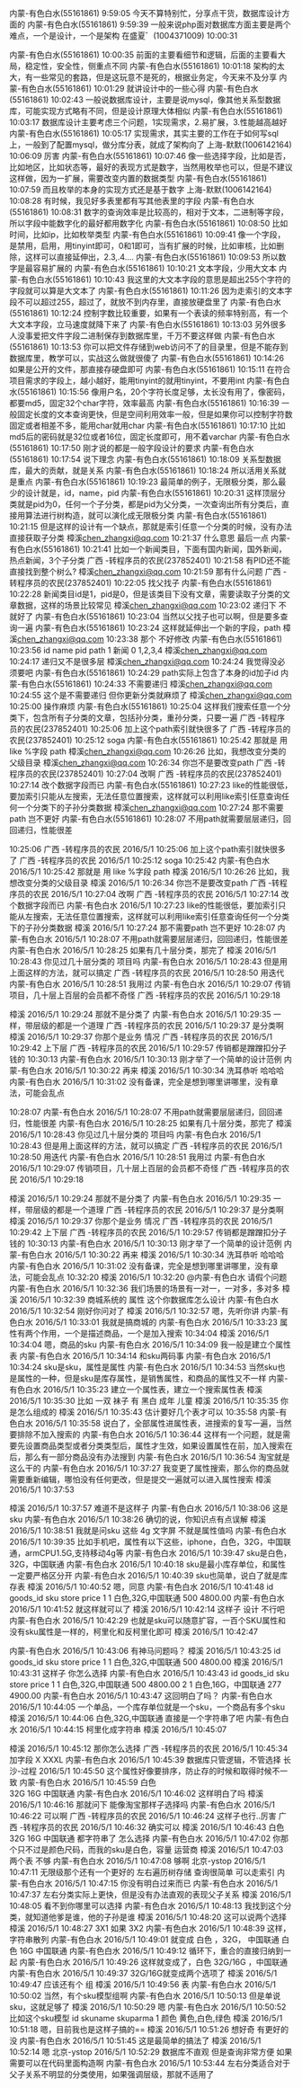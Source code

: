 内蒙-有色白水(55161861) 9:59:05
今天不算特别忙，分享点干货，数据库设计方面的
内蒙-有色白水(55161861) 9:59:39
一般来说php面对数据库方面主要是两个难点，一个是设计，一个是架构
在盛夏゛(1004371009) 10:00:31


内蒙-有色白水(55161861) 10:00:35
前面的主要看细节和逻辑，后面的主要看大局，稳定性，安全性，侧重点不同
内蒙-有色白水(55161861) 10:01:18
架构的太大，有一些常见的套路，但是这玩意不是死的，根据业务定，今天来不及分享
内蒙-有色白水(55161861) 10:01:29
就讲设计中的一些心得
内蒙-有色白水(55161861) 10:02:43
一般说数据库设计，主要是说mysql，像其他关系型数据库，可能实现方式略有不同，但是设计原理大体相似
内蒙-有色白水(55161861) 10:03:17
数据库设计主要考虑三个问题，1实现需求，2.易扩展，3.性能越高越好
内蒙-有色白水(55161861) 10:05:17
实现需求，其实主要的工作在于如何写sql上，一般到了配置mysql，做分库分表，就成了架构向了
上海-默默(1006142164) 10:06:09
厉害
内蒙-有色白水(55161861) 10:07:46
像一些选择字段，比如是否，比如地区，比如状态等，最好的表现方式是数字，当然用枚举也可以，但是不建议这样做，因为一扩展，需要改变内置的数据类型
内蒙-有色白水(55161861) 10:07:59
而且枚举的本身的实现方式还是基于数字
上海-默默(1006142164) 10:08:28
有时候，我见好多表里都有写其他表里的字段
内蒙-有色白水(55161861) 10:08:31
数字的查询效率是比较高的，相对于文本，二进制等字段，所以字段中能数字化的最好都用数字化
内蒙-有色白水(55161861) 10:08:50
比如时间，比如ip，比如枚举类型
内蒙-有色白水(55161861) 10:09:41
像一个字段，是禁用，启用，用tinyint即可，0和1即可，当有扩展的时候，比如审核，比如删除，这样可以直接延伸出，2.3,.4....
内蒙-有色白水(55161861) 10:09:53
所以数字是最容易扩展的
内蒙-有色白水(55161861) 10:10:21
文本字段，少用大文本
内蒙-有色白水(55161861) 10:10:43
我这里的大文本字段的意思是超出255个字符的字段就可以算是大文本了
内蒙-有色白水(55161861) 10:11:26
因为走索引的文本字段不可以超过255，超过了，就放不到内存里，直接放硬盘里了
内蒙-有色白水(55161861) 10:12:24
控制字数比较重要，如果有一个表读的频率特别高，有一个大文本字段，立马速度就降下来了
内蒙-有色白水(55161861) 10:13:03
另外很多人没事爱把文件字段二进制保存到数据库里，千万不要这样做
内蒙-有色白水(55161861) 10:13:53
你可以把文件存储到web访问不了的目录里，但是不能存到数据库里，教学可以，实战这么做就很傻了
内蒙-有色白水(55161861) 10:14:26
如果是公开的文件，那直接存硬盘即可
内蒙-有色白水(55161861) 10:15:11
在符合项目需求的字段上，越小越好，能用tinyint的就用tinyint，不要用int
内蒙-有色白水(55161861) 10:15:56
像用户名，20个字符长度足够，太长没有用了，像密码，都要md5，固定32个char字符，效率最高
内蒙-有色白水(55161861) 10:16:39
一般固定长度的文本查询更快，但是空间利用效率一般，但是如果你可以控制字符数固定或者相差不多，能用char就用char
内蒙-有色白水(55161861) 10:17:10
比如md5后的密码就是32位或者16位，固定长度即可，用不着varchar
内蒙-有色白水(55161861) 10:17:50
刚才说的都是一般字段设计的要求
内蒙-有色白水(55161861) 10:17:54
说下理念
内蒙-有色白水(55161861) 10:18:09
关系型数据库，最大的贡献，就是关系
内蒙-有色白水(55161861) 10:18:24
所以活用关系就是重点
内蒙-有色白水(55161861) 10:19:23
最简单的例子，无限极分类，那么最少的设计就是，id，name，pid
内蒙-有色白水(55161861) 10:20:31
这样顶层分类就是pid为0，任何一个子分类，都是pid为父分类，一次查询出所有分类后，直接用算法进行树构造，就可以演化成无限极分类
内蒙-有色白水(55161861) 10:21:15
但是这样的设计有一个缺点，那就是索引任意一个分类的时候，没有办法直接获取子分类
樟溪<chen_zhangxi@qq.com> 10:21:37
什么意思 最后一点
内蒙-有色白水(55161861) 10:21:41
比如一个新闻类目，下面有国内新闻，国外新闻，热点新闻，3个子分类
广西 -转程序员的农民(237852401) 10:21:58
有PID还不能直接找到整个树么?
樟溪<chen_zhangxi@qq.com> 10:21:59
那有什么问题
广西 -转程序员的农民(237852401) 10:22:05
找父找子
内蒙-有色白水(55161861) 10:22:28
新闻类目id是1，pid是0，但是该类目下没有文章，需要读取子分类的文章数据，这样的场景比较常见
樟溪<chen_zhangxi@qq.com> 10:23:02
递归下 不就好了
内蒙-有色白水(55161861) 10:23:04
当然以父找子也可以啊，但是要多查询一遍
内蒙-有色白水(55161861) 10:23:24
这样就延伸出一个新的字段，path
樟溪<chen_zhangxi@qq.com> 10:23:38
那个 不好修改 
内蒙-有色白水(55161861) 10:23:56
id  name  pid path
1  新闻     0     1,2,3,4
樟溪<chen_zhangxi@qq.com> 10:24:17
递归又不是很多层 
樟溪<chen_zhangxi@qq.com> 10:24:24
我觉得没必须要吧
内蒙-有色白水(55161861) 10:24:29
path实际上包含了本身的id加子id
内蒙-有色白水(55161861) 10:24:33
不需要递归
樟溪<chen_zhangxi@qq.com> 10:24:55
这个是不需要递归 但你更新分类就麻烦了
樟溪<chen_zhangxi@qq.com> 10:25:00
操作麻烦
内蒙-有色白水(55161861) 10:25:04
这样我们搜索任意一个分类下，包含所有子分类的文章，包括孙分类，重孙分类，只要一遍
广西 -转程序员的农民(237852401) 10:25:06
加上这个path索引就快很多了
广西 -转程序员的农民(237852401) 10:25:12
soga
内蒙-有色白水(55161861) 10:25:42
那就是 用 like %字段  path
樟溪<chen_zhangxi@qq.com> 10:26:26
比如，我想改变分类的父级目录 
樟溪<chen_zhangxi@qq.com> 10:26:34
你岂不是要改变path
广西 -转程序员的农民(237852401) 10:27:04
改啊
广西 -转程序员的农民(237852401) 10:27:14
改个数据字段而已
内蒙-有色白水(55161861) 10:27:23
like的性能很低，要加索引只能从左搜索，无法任意位置搜索，这样就可以利用like索引任意查询任何一个分类下的子孙分类数据
樟溪<chen_zhangxi@qq.com> 10:27:24
那不需要path 岂不更好
内蒙-有色白水(55161861) 10:28:07
不用path就需要层层递归，回回递归，性能很差



10:25:06
广西 -转程序员的农民 2016/5/1 10:25:06
加上这个path索引就快很多了
广西 -转程序员的农民 2016/5/1 10:25:12
soga
10:25:42
内蒙-有色白水 2016/5/1 10:25:42
那就是 用 like %字段  path
樟溪 2016/5/1 10:26:26
比如，我想改变分类的父级目录 
樟溪 2016/5/1 10:26:34
你岂不是要改变path
广西 -转程序员的农民 2016/5/1 10:27:04
改啊
广西 -转程序员的农民 2016/5/1 10:27:14
改个数据字段而已
内蒙-有色白水 2016/5/1 10:27:23
like的性能很低，要加索引只能从左搜索，无法任意位置搜索，这样就可以利用like索引任意查询任何一个分类下的子孙分类数据
樟溪 2016/5/1 10:27:24
那不需要path 岂不更好
10:28:07
内蒙-有色白水 2016/5/1 10:28:07
不用path就需要层层递归，回回递归，性能很差
内蒙-有色白水 2016/5/1 10:28:25
如果有几十层分类，那完了
樟溪 2016/5/1 10:28:43
你见过几十层分类的 项目吗
内蒙-有色白水 2016/5/1 10:28:43
但是用上面这样的方法，就可以搞定
广西 -转程序员的农民 2016/5/1 10:28:50
用迭代
内蒙-有色白水 2016/5/1 10:28:51
我用过
内蒙-有色白水 2016/5/1 10:29:07
传销项目，几十层上百层的会员都不奇怪
广西 -转程序员的农民 2016/5/1 10:29:18

樟溪 2016/5/1 10:29:24
那就不是分类了
内蒙-有色白水 2016/5/1 10:29:35
一样，带层级的都是一个道理
广西 -转程序员的农民 2016/5/1 10:29:37
是分类啊
樟溪 2016/5/1 10:29:37
你那个是业务 情况
广西 -转程序员的农民 2016/5/1 10:29:42
上下层
广西 -转程序员的农民 2016/5/1 10:29:57
传销都是蹭蹭扣分子钱的
10:30:13
内蒙-有色白水 2016/5/1 10:30:13
刚才举了一个简单的设计范例
内蒙-有色白水 2016/5/1 10:30:22
再来
樟溪 2016/5/1 10:30:34
洗耳恭听 哈哈哈
内蒙-有色白水 2016/5/1 10:31:02
没有备课，完全是想到哪里讲哪里，没有章法，可能会乱点


10:28:07
内蒙-有色白水 2016/5/1 10:28:07
不用path就需要层层递归，回回递归，性能很差
内蒙-有色白水 2016/5/1 10:28:25
如果有几十层分类，那完了
樟溪 2016/5/1 10:28:43
你见过几十层分类的 项目吗
内蒙-有色白水 2016/5/1 10:28:43
但是用上面这样的方法，就可以搞定
广西 -转程序员的农民 2016/5/1 10:28:50
用迭代
内蒙-有色白水 2016/5/1 10:28:51
我用过
内蒙-有色白水 2016/5/1 10:29:07
传销项目，几十层上百层的会员都不奇怪
广西 -转程序员的农民 2016/5/1 10:29:18

樟溪 2016/5/1 10:29:24
那就不是分类了
内蒙-有色白水 2016/5/1 10:29:35
一样，带层级的都是一个道理
广西 -转程序员的农民 2016/5/1 10:29:37
是分类啊
樟溪 2016/5/1 10:29:37
你那个是业务 情况
广西 -转程序员的农民 2016/5/1 10:29:42
上下层
广西 -转程序员的农民 2016/5/1 10:29:57
传销都是蹭蹭扣分子钱的
10:30:13
内蒙-有色白水 2016/5/1 10:30:13
刚才举了一个简单的设计范例
内蒙-有色白水 2016/5/1 10:30:22
再来
樟溪 2016/5/1 10:30:34
洗耳恭听 哈哈哈
内蒙-有色白水 2016/5/1 10:31:02
没有备课，完全是想到哪里讲哪里，没有章法，可能会乱点
10:32:20
樟溪 2016/5/1 10:32:20
@内蒙-有色白水 请假个问题
内蒙-有色白水 2016/5/1 10:32:36
我们场景的场景有一对一，一对多，多对多
樟溪 2016/5/1 10:32:39
商城系统的 属性 这个你数据库怎么设计
内蒙-有色白水 2016/5/1 10:32:54
刚好你问对了
樟溪 2016/5/1 10:32:57
嗯，先听你讲
内蒙-有色白水 2016/5/1 10:33:01
我就是搞商城的
内蒙-有色白水 2016/5/1 10:33:23
属性有两个作用，一个是描述商品，一个是加入搜索
10:34:04
樟溪 2016/5/1 10:34:04
嗯，商品的sku
内蒙-有色白水 2016/5/1 10:34:09
我一般是建立个属性表
内蒙-有色白水 2016/5/1 10:34:14
和sku两码事
内蒙-有色白水 2016/5/1 10:34:24
sku是sku，属性是属性
内蒙-有色白水 2016/5/1 10:34:53
当然sku也是属性的一种，但是sku是库存属性，是销售属性，和商品的属性又不一样
内蒙-有色白水 2016/5/1 10:35:23
建立一个属性表，建立一个搜索属性表
樟溪 2016/5/1 10:35:30
比如  一双 袜子  有 黑白   成年 儿童
樟溪 2016/5/1 10:35:35
你是怎么组成的
樟溪 2016/5/1 10:35:43
估计要好几个表才可以
10:35:58
内蒙-有色白水 2016/5/1 10:35:58
说白了，全部属性进属性表，进搜索的复写一遍，当然要排除不加入搜索的
内蒙-有色白水 2016/5/1 10:36:44
这样有一个问题，就是需要先设置商品类型或者分类类型后，属性才生效，如果设置属性在前，加入搜索在后，那么有一部分商品没有办法搜到
内蒙-有色白水 2016/5/1 10:36:54
淘宝就是这么干的
内蒙-有色白水 2016/5/1 10:37:27
我变更了属性搜索，那么你的商品就需要重新编辑，哪怕没有任何更改，但是提交一遍就可以进入属性搜索
樟溪 2016/5/1 10:37:53

樟溪 2016/5/1 10:37:57
难道不是这样子
内蒙-有色白水 2016/5/1 10:38:06
这是sku
内蒙-有色白水 2016/5/1 10:38:26
确切的说，你知识点有点误解
樟溪 2016/5/1 10:38:51
我就是问sku   这些 4g  文字屏  不就是属性值吗
内蒙-有色白水 2016/5/1 10:39:35
比如手机吧，属性有以下这些，iphone，白色，32G，中国联通，armCPU1.5G,支持移动4g等
内蒙-有色白水 2016/5/1 10:39:47
sku是白色，32G，中国联通
内蒙-有色白水 2016/5/1 10:40:18
sku是最小库存单位，和属性一定要严格区分开
内蒙-有色白水 2016/5/1 10:40:39
sku也简单，说白了就是库存表
樟溪 2016/5/1 10:40:52
嗯，同意
内蒙-有色白水 2016/5/1 10:41:48
id    goods_id     sku                                   store    price
1      1                   白色,32G,中国联通         500       4800.00
内蒙-有色白水 2016/5/1 10:41:52
就这样就可以了
樟溪 2016/5/1 10:42:14
这样子 设计 不行吧
内蒙-有色白水 2016/5/1 10:42:29
也就是sku可以随意扩容，一百个SKU属性和没有sku属性是一样的，柯里化和反柯里化即可
樟溪 2016/5/1 10:42:47

内蒙-有色白水 2016/5/1 10:43:06
有神马问题吗？
樟溪 2016/5/1 10:43:25
id    goods_id     sku                                   store    price
1      1                   白色,32G,中国联通         500       4800.00
樟溪 2016/5/1 10:43:31
这样子 你怎么选择
内蒙-有色白水 2016/5/1 10:43:43
id    goods_id     sku                                   store    price
1      1                   白色,32G,中国联通         500       4800.00
2      1                   白色,16G，中国联通        277     4900.00
内蒙-有色白水 2016/5/1 10:43:47
这回明白了吗？
内蒙-有色白水 2016/5/1 10:44:05
一个单品，一个库存单位就是一个sku，一个商品有多个sku
樟溪 2016/5/1 10:44:06
 白色,32G,中国联通      直接是一个字符串了吧
内蒙-有色白水 2016/5/1 10:44:15
柯里化成字符串
樟溪 2016/5/1 10:45:07

樟溪 2016/5/1 10:45:12
那你怎么选择 
广西 -转程序员的农民 2016/5/1 10:45:34
加字段 X XXXL
内蒙-有色白水 2016/5/1 10:45:39
数据库只管逻辑，不管选择
长沙-过程 2016/5/1 10:45:50
这个属性好像要排序，防止存的时候和取得时候不一致
内蒙-有色白水 2016/5/1 10:45:59
白色   
32G   16G
中国联通
内蒙-有色白水 2016/5/1 10:46:02
这样明白了吗
樟溪 2016/5/1 10:46:16
那就问下 能像淘宝那样子选择吗
内蒙-有色白水 2016/5/1 10:46:22
可以啊
广西 -转程序员的农民 2016/5/1 10:46:24
这样子也行..厉害
广西 -转程序员的农民 2016/5/1 10:46:32
确实可以
樟溪 2016/5/1 10:46:43
白色   
32G   16G
中国联通
都字符串了 怎么选择
内蒙-有色白水 2016/5/1 10:47:02
你那个只不过是颜色尺码，而我的sku是白色，容量 运营商
樟溪 2016/5/1 10:47:03
两个表 不够
内蒙-有色白水 2016/5/1 10:47:08
够啊
北京-ystop 2016/5/1 10:47:11
 无限级那个还有一个更好的  左右遍历树存储 查询很简单 可以走索引
内蒙-有色白水 2016/5/1 10:47:15
你没有明白过来而已
内蒙-有色白水 2016/5/1 10:47:37
左右分类实际上更快，但是没有办法直观的表现父子关系
樟溪 2016/5/1 10:48:05
看不到你哪里可以选择
内蒙-有色白水 2016/5/1 10:48:13
我找到这个分类，就知道他爹是谁，他的子孙是谁
樟溪 2016/5/1 10:48:20
这可以说两个选择  
樟溪 2016/5/1 10:48:27
3X1  如果 3X2
内蒙-有色白水 2016/5/1 10:48:39
这样，字符串散列
内蒙-有色白水 2016/5/1 10:49:01
就变成  白色 ，32G， 中国联通   白色 16G 中国联通
内蒙-有色白水 2016/5/1 10:49:12
循环下，重合的直接归纳到一起
内蒙-有色白水 2016/5/1 10:49:26
这样就变成了，白色   32G/16G ，中国联通
内蒙-有色白水 2016/5/1 10:49:37
32G/16G就变成两个选项了
樟溪 2016/5/1 10:49:47
应该还有个 组
樟溪 2016/5/1 10:49:56
表
内蒙-有色白水 2016/5/1 10:50:02
当然，有个sku模型组啊
内蒙-有色白水 2016/5/1 10:50:13
但是单说sku，这就足够了
樟溪 2016/5/1 10:50:29
嗯
内蒙-有色白水 2016/5/1 10:50:52
比如这个sku模型
id  skuname  skuparma
1   颜色           黄色,白色,绿色
樟溪 2016/5/1 10:51:18
嗯，目前我也是这样子搞的==
樟溪 2016/5/1 10:51:26
想好奇 有更好的没
内蒙-有色白水 2016/5/1 10:51:45
这是最简单的搞法了
樟溪 2016/5/1 10:52:14
嗯
北京-ystop 2016/5/1 10:52:29
数据库不直观 但是查询非常方便  如果需要可以在代码里面构造啊
内蒙-有色白水 2016/5/1 10:53:44
左右分类适合对于父子关系不明显的分类使用，如果强调层级，那就不适用了



